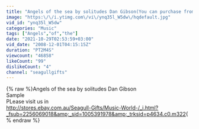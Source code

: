 ```yaml
---
title: "Angels of the sea by solitudes Dan Gibson(You can purchase from Seagullgifts!)"
image: "https:\/\/i.ytimg.com\/vi\/ynq35l_W5dw\/hqdefault.jpg"
vid_id: "ynq35l_W5dw"
categories: "Music"
tags: ["Angels","of","the"]
date: "2021-10-29T02:53:59+03:00"
vid_date: "2008-12-01T04:15:15Z"
duration: "PT2M4S"
viewcount: "46858"
likeCount: "99"
dislikeCount: "4"
channel: "seagullgifts"
---
```

{% raw %}Angels of the sea by solitudes Dan Gibson <br />Sample<br />PLease visit us in <br /><a rel="nofollow" target="blank" href="http://stores.ebay.com.au/Seagull-Gifts/Music-World-/_i.html?_fsub=2256069018&amp;_sid=1005391978&amp;_trksid=p4634.c0.m322">http://stores.ebay.com.au/Seagull-Gifts/Music-World-/_i.html?_fsub=2256069018&amp;_sid=1005391978&amp;_trksid=p4634.c0.m322</a>{% endraw %}

